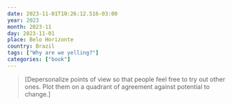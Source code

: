 ```yaml
---
date: 2023-11-01T10:26:12.516-03:00
year: 2023
month: 2023-11
day: 2023-11-01
place: Belo Horizonte
country: Brazil
tags: ["Why are we yelling?"]
categories: ["book"]
---
```

> [Depersonalize points of view so that people feel free to try out other ones. Plot them on a quadrant of agreement against potential to change.]
